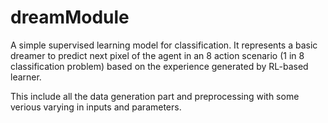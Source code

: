 # dreamModule

A simple supervised learning model for classification. It represents a basic dreamer to predict next pixel of the agent in an 8 action scenario (1 in 8 classification problem) based on the experience generated by RL-based learner.

This include all the data generation part and preprocessing with some verious varying in inputs and parameters.
